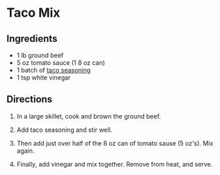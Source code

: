 # Taco Mix #

## Ingredients ##

- 1 lb ground beef
- 5 oz tomato sauce (1 8 oz can)
- 1 batch of [taco seasoning](taco-seasoning.md)
- 1 tsp white vinegar

## Directions ##

1. In a large skillet, cook and brown the ground beef.  

2. Add taco seasoning and stir well.

3. Then add just over half of the 8 oz can of tomato sause (5 oz's).  Mix again.

4. Finally, add vinegar and mix together.  Remove from heat, and serve.

